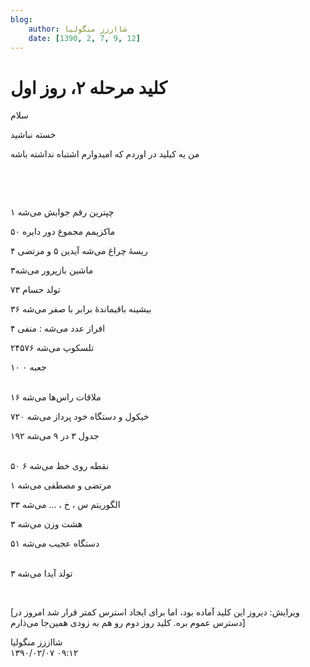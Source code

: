 ```yaml
---
blog:
    author: شااززز منگولیا
    date: [1390, 2, 7, 9, 12]
---
```

# کلید مرحله ۲، روز اول

<div class="cnt">
<p>سلام</p>
<p>خسته نباشید</p>
<p>من یه کیلید در اوردم که امیدوارم اشتباه نداشته باشه</p>
<p><br/></p>
<br/><p>چپترین رقم جوابش می‌شه ۱</p>
<p>ماکزیمم مجموع دور دایره ۵۰</p>
<p>ریسهٔ چراغ می‌شه آیدین ۵ و مرتضی‌ ۴</p>
<p>ماشین بازپرور می‌شه۳</p>
<p>تولد حسام ۷۳</p>
<p>بیشینه باقیماندهٔ برابر با صفر می‌شه ۳۶</p>
<p>افراز عدد می‌شه : منفی ۴<br/></p>
<p>تلسکوپ می‌شه ۲۴۵۷۶</p>
<p>۱۰ جعبه ۰</p>
<p><br/>ملاقات راس‌ها می‌شه ۱۶</p>
<p>خیکول و دستگاه خود پرداز می‌شه ۷۲۰</p>
<p>جدول ۳ در ۹ می‌شه ۱۹۲</p>
<p><br/>۵۰ نقطه روی خط می‌شه ۶</p>
<p>مرتضی‌ و مصطفی می‌شه ۱</p>
<p>الگوریتم س ، خ ، ... می‌شه ۳۳</p>
<p>هشت وزن می‌شه ۳</p>
<p>دستگاه عجیب می‌شه ۵۱</p>
<p><br/>تولد آیدا می‌شه ۳</p>
<p><br/></p><p>[ویرایش: دیروز این کلید آماده بود، اما برای ایجاد استرس کمتر قرار شد امروز در دسترس عموم بره. کلید روز دوم رو هم به زودی همین‌جا می‌ذارم]</p>
<p></p>
<p></p>
</div>

<div class="blog-info">
    <div class="blog-author">شااززز منگولیا</div>
    <div class="blog-date">۱۳۹۰/۰۲/۰۷ ۰۹:۱۲</div>
</div>

